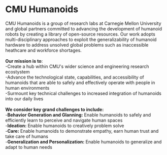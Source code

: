 # CMU Humanoids
CMU Humanoids is a group of research labs at Carnegie Mellon University and global partners committed to advancing the development of 
humanoid robots by creating a library of open-source resources.
Our work adopts multi-disciplinary approaches to exploit the generalizability of humanoid hardware to address unsolved global problems 
such as inaccessible heathcare and workforce shortages.\
\
**Our mission is to**: \
     -Create a hub within CMU's wider science and engineering research ecostystem\
     -Advance the technological state, capabilities, and accessibility of humanoids that are able to safely and effectively operate with people in human environments\
     -Surmount key technical challenges to increased integration of humanoids into our daily lives\
\
**We consider key grand challenges to include:**\
     -**Behavior Generation and Glanning:** Enable humanoids to safely and efficiently learn to perceive and navigate human spaces\
     -**Ideation:** Enable humanoids to creatively problem solve\
     -**Care:** Enable humanoids to demonstrate empathy, earn human trust and take care of humans\
     -**Generalization and Personalization:** Enable humanoids to generalize and adapt to human needs
         
